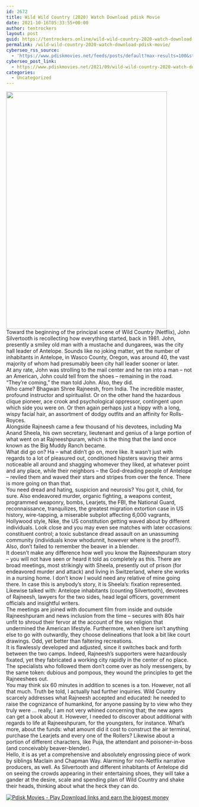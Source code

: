```yaml
---
id: 2672
title: Wild Wild Country (2020) Watch Download pdisk Movie
date: 2021-10-16T05:33:55+00:00
author: tentrockers
layout: post
guid: https://tentrockers.online/wild-wild-country-2020-watch-download-pdisk-movie/
permalink: /wild-wild-country-2020-watch-download-pdisk-movie/
cyberseo_rss_source:
  - 'https://www.pdiskmovies.net/feeds/posts/default?max-results=100&start-index=501'
cyberseo_post_link:
  - https://www.pdiskmovies.net/2021/09/wild-wild-country-2020-watch-download.html
categories:
  - Uncategorized
---
```

<div class="separator">
  <a href="https://1.bp.blogspot.com/-RojhscM2m9Q/YUCUDMrQynI/AAAAAAAAAFw/d4WCjYBzaFU6Knt7sL5NVklB_UlFIJ6RwCLcBGAsYHQ/s369/gr.png" imageanchor="1"><img loading="lazy" border="0" data-original-height="369" data-original-width="250" height="640" src="https://1.bp.blogspot.com/-RojhscM2m9Q/YUCUDMrQynI/AAAAAAAAAFw/d4WCjYBzaFU6Knt7sL5NVklB_UlFIJ6RwCLcBGAsYHQ/w434-h640/gr.png" width="434" /></a>
</div>



<div>
  <div>
    <span>Toward the beginning of the principal scene of Wild Country (Netflix), John Silvertooth is recollecting how everything started, back in 1981. John, presently a smiley old man with a mustache and dungarees, was the city hall leader of Antelope. Sounds like no joking matter, yet the number of inhabitants in Antelope, in Wasco County, Oregon, was around 40, the vast majority of whom had presumably been city hall leader sooner or later.&nbsp;</span>
  </div>
  
  <div>
    <span>At any rate, John was strolling to the mail center and he ran into a man – not an American, John could tell from the shoes – remaining in the road. &#8220;They&#8217;re coming,&#8221; the man told John. Also, they did.&nbsp;</span>
  </div>
  
  <div>
    <span>Who came? Bhagwan Shree Rajneesh, from India. The incredible master, profound instructor and spiritualist. Or on the other hand the hazardous clique pioneer, ace crook and psychological oppressor, contingent upon which side you were on. Or then again perhaps just a hippy with a long, wispy facial hair, an assortment of dodgy outfits and an affinity for Rolls-Royces.&nbsp;</span>
  </div>
  
  <div>
    <span>Alongside Rajneesh came a few thousand of his devotees, including Ma Anand Sheela, his own secretary, lieutenant and genius of a large portion of what went on at Rajneeshpuram, which is the thing that the land once known as the Big Muddy Ranch became.&nbsp;</span>
  </div>
  
  <div>
    <span>What did go on? Ha – what didn&#8217;t go on, more like. It wasn&#8217;t just with regards to a lot of pleasured out, conditioned hipsters waving their arms noticeable all around and shagging whomever they liked, at whatever point and any place, while their neighbors – the God-dreading people of Antelope – reviled them and waved their stars and stripes from over the fence. There is more going on than that.&nbsp;</span>
  </div>
  
  <div>
    <span>You need dread and hating, suspicion and neurosis? You got it, child, for sure. Also endeavored murder, organic fighting, a weapons contest, programmed weaponry, bombs, Learjets, the FBI, the National Guard, reconnaissance, tranquilizes, the greatest migration extortion case in US history, wire-tapping, a miserable subplot affecting 6,000 vagrants, Hollywood style, Nike, the US constitution getting waved about by different individuals. Look close and you may even see matches with later occasions: constituent control; a toxic substance dread assault on an unassuming community (individuals know whodunnit, however where is the proof?). Also, don&#8217;t failed to remember the beaver in a blender.&nbsp;</span>
  </div>
  
  <div>
    <span>It doesn&#8217;t make any difference how well you know the Rajneeshpuram story – you will not have seen or heard it told as completely as this. There are broad meetings, most strikingly with Sheela, presently out of prison (for endeavored murder and attack) and living in Switzerland, where she works in a nursing home. I don&#8217;t know I would need any relative of mine going there. In case this is anybody&#8217;s story, it is Sheela&#8217;s: fixation represented. Likewise talked with: Antelope inhabitants (counting Silvertooth), devotees of Rajneesh, lawyers for the two sides, head legal officers, government officials and insightful writers.&nbsp;</span>
  </div>
  
  <div>
    <span>The meetings are joined with document film from inside and outside Rajneeshpuram and news inclusion from the time – secures with 80s hair unfit to shroud their fervor at the account of the sex religion that undermined the American lifestyle. Furthermore, when there isn&#8217;t anything else to go with outwardly, they choose delineations that look a bit like court drawings. Odd, yet better than faltering recreations.&nbsp;</span>
  </div>
  
  <div>
    <span>It is flawlessly developed and adjusted, since it switches back and forth between the two camps. Indeed, Rajneesh&#8217;s supporters were hazardously fixated, yet they fabricated a working city rapidly in the center of no place. The specialists who followed them don&#8217;t come over as holy messengers, by the same token: dubious and pompous, they wound the principles to get the Rajneeshees out.&nbsp;</span>
  </div>
  
  <div>
    <span>You may think six 60 minutes in addition to scenes is a ton. However, not all that much. Truth be told, I actually had further inquiries. Wild Country scarcely addresses what Rajneesh accepted and educated: he needed to raise the cognizance of humankind, for anyone passing by to view who they truly were … really, I am not very whined concerning that; the new agers can get a book about it. However, I needed to discover about additional with regards to life at Rajneeshpuram, for the youngsters, for instance. What&#8217;s more, about the funds: what amount did it cost to construct the air terminal, purchase the Learjets and every one of the Rollers? Likewise about a portion of different characters, like Puja, the attendant and poisoner-in-boss (and conceivably beaver-blender).&nbsp;</span>
  </div>
  
  <div>
    <span>Hello, it is as yet a comprehensive and absolutely engrossing piece of work by siblings Maclain and Chapman Way. Alarming for non-Netflix narrative producers, as well. As Silvertooth and different inhabitants of Antelope did on seeing the crowds appearing in their entertaining shoes, they will take a gander at the desire, scale and spending plan of Wild Country and shake their heads, thinking about what the heck they can do.</span>
  </div>
</div>

[![](https://1.bp.blogspot.com/-KJZYdQTn3nw/YS8VdIdXMyI/AAAAAAAAaw4/BR8dsGkpxw0T8C_4G4ALfMA7cP79KN3kwCLcBGAsYHQ/w400-h58/play_download_buttuons-removebg-preview.png "Pdisk Movies - Play Download links and earn the biggest money")](https://kofilink.com/1/bnYya3pkMDAyanE1?dn=1)